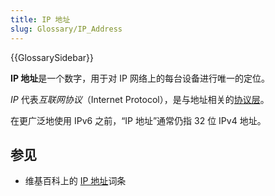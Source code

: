 ```yaml
---
title: IP 地址
slug: Glossary/IP_Address
---
```


{{GlossarySidebar}}

**IP 地址**是一个数字，用于对 IP 网络上的每台设备进行唯一的定位。

*IP* 代表*互联网协议*（Internet Protocol），是与地址相关的[协议层](https://docs.oracle.com/cd/E19683-01/806-4075/ipov-7/index.html)。

在更广泛地使用 IPv6 之前，“IP 地址”通常仍指 32 位 IPv4 地址。

## 参见

- 维基百科上的 [IP 地址](https://zh.wikipedia.org/wiki/IP_address)词条

